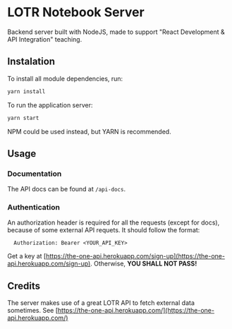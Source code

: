 # LOTR Notebook Server
Backend server built with NodeJS, made to support "React Development & API Integration" teaching.

## Instalation

To install all module dependencies, run:
```bash
yarn install
```

To run the application server:
```sh
yarn start
```

NPM could be used instead, but YARN is recommended.

## Usage

### Documentation

The API docs can be found at `/api-docs`.

### Authentication

An authorization header is required for all the requests (except for docs), because of some external API requets. It should follow the format:
```
  Authorization: Bearer <YOUR_API_KEY>
```

Get a key at [https://the-one-api.herokuapp.com/sign-up](https://the-one-api.herokuapp.com/sign-up). Otherwise, **YOU SHALL NOT PASS!**

## Credits

The server makes use of a great LOTR API to fetch external data sometimes. See [https://the-one-api.herokuapp.com/](https://the-one-api.herokuapp.com/)
